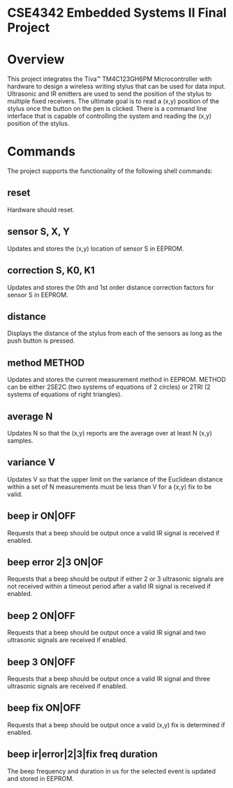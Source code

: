 # CSE4342 Embedded Systems II Final Project

# Overview
This project integrates the Tiva™ TM4C123GH6PM Microcontroller with hardware to design a 
wireless writing stylus that can be used for data input. Ultrasonic and IR emitters are used to 
send the position of the stylus to multiple fixed receivers. The ultimate goal is to read a (x,y) 
position of the stylus once the button on the pen is clicked. There is a command line interface 
that is capable of controlling the system and reading the (x,y) position of the stylus. 

# Commands
The project supports the functionality of the following shell commands: 

## reset
Hardware should reset. 

## sensor S, X, Y
Updates and stores the (x,y) location of sensor S in EEPROM. 

## correction S, K0, K1
Updates and stores the 0th and 1st order distance correction factors for sensor S in EEPROM. 

## distance
Displays the distance of the stylus from each of the sensors as long as the push button is pressed.

## method METHOD
Updates and stores the current measurement method in EEPROM. METHOD can be either 2SE2C (two systems of equations of 2 circles) or 2TRI (2 systems of equations of right triangles). 

## average N
Updates N so that the (x,y) reports are the average over at least N (x,y) 
samples. 

## variance V
Updates V so that the upper limit on the variance of the Euclidean distance within a set of N measurements must be less than V for a (x,y) fix to be valid. 

## beep ir ON|OFF
Requests that a beep should be output once a valid IR signal is received if enabled. 

## beep error 2|3 ON|OF
Requests that a beep should be output if either 2 or 3 ultrasonic signals are not received within a timeout period after a valid IR signal is received if enabled. 

## beep 2 ON|OFF
Requests that a beep should be output once a valid IR signal and two ultrasonic signals are received if enabled. 

## beep 3 ON|OFF
Requests that a beep should be output once a valid IR signal and three ultrasonic signals are received if enabled.

## beep fix ON|OFF
Requests that a beep should be output once a valid (x,y) fix is determined if enabled. 

## beep ir|error|2|3|fix freq duration
The beep frequency and duration in us for the selected event is updated and stored in EEPROM. 
